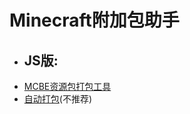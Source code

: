 # Minecraft附加包助手
- ## JS版:
- [MCBE资源包打包工具](https://github.com/TukJiu/Minecarft-bedrock-mcpacks-auto-packing)
- [自动打包](https://github.com/MRWS0X2F/AutoPacking)(不推荐)
